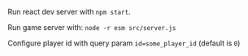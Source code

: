 Run react dev server with `npm start`.

Run game server with: `node -r esm src/server.js`

Configure player id with query param `id=some_player_id` (default is `0`)

